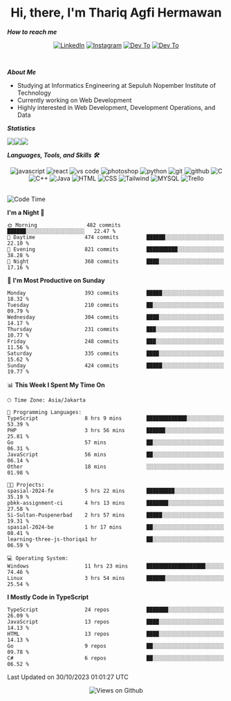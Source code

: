 <div align="center">
  <h1>Hi, there, I'm Thariq Agfi Hermawan</h1>
</div>


***How to reach me***
<p align='center'>
   <a href="https://www.linkedin.com/in/thariqagfihermawan" target="_blank"><img src="https://img.shields.io/badge/LinkedIn-0077B5?style=for-the-badge&logo=linkedin&logoColor=white" alt="LinkedIn"></a>
   <a href="https://www.instagram.com/thoriqagfi" target="_blank"><img src="https://img.shields.io/badge/Instagram-E4405F?style=for-the-badge&logo=instagram&logoColor=white" alt="Instagram"></a>
   <a href="https://medium.com/@thoriq.aghfi60" target="_blank"><img src="https://img.shields.io/badge/Medium-12100E?style=for-the-badge&logo=medium&logoColor=white" alt="Dev To"></a>
   <a href="https://linktr.ee/thoriqagfi" target="_blank"><img src="https://img.shields.io/badge/linktree-1de9b6?style=for-the-badge&logo=linktree&logoColor=white" alt="Dev To"></a>
</p>

<br>

***About Me***
- Studying at Informatics Engineering at Sepuluh Nopember Institute of Technology
- Currently working on Web Development
- Highly interested in Web Development, Development Operations, and Data

***Statistics***

<!-- [![GitHub Streak](http://github-readme-streak-stats.herokuapp.com?user=thoriqagfi&theme=dark)](https://git.io/streak-stats) -->

<div align="center">
  <div style="display: flex;">
    <img src="http://github-readme-streak-stats.herokuapp.com?user=thoriqagfi&theme=chartreuse-dark"/>
    <img src="https://github-readme-stats.vercel.app/api/top-langs/?username=thoriqagfi&layout=compact&&theme=chartreuse-dark&langs_count=8)](https://github.com/thoriqagfi"/>
    <img src="https://github-readme-stats.vercel.app/api?username=thoriqagfi&show_icons=true&theme=chartreuse-dark"/>
  </div>
</div>

<!-- [![Top Langs](https://github-readme-stats.vercel.app/api/top-langs/?username=thoriqagfi&layout=compact&&theme=chartreuse-dark&langs_count=8)](https://github.com/thoriqagfi)
< ![Agfi's GitHub stats](https://github-readme-stats.vercel.app/api?username=thoriqagfi&show_icons=true&theme=chartreuse-dark) -->

***Languages, Tools, and Skills 🛠***

  <div align="center">
    <img src="https://img.shields.io/badge/JavaScript-F7DF1E?style=for-the-badge&logo=javascript&logoColor=black" alt="javascript" />
    <img src="https://img.shields.io/badge/React-61DAFB?style=for-the-badge&logo=react&logoColor=black" alt="react" />
    <img src="https://img.shields.io/badge/vs%20code-007ACC?style=for-the-badge&logo=visual%20studio%20code&logoColor=white" alt="vs code" />
    <img src="https://img.shields.io/badge/adobe%20photoshop-31A8FF?style=for-the-badge&logo=adobe%20photoshop&logoColor=white" alt="photoshop" />
    <img src="https://img.shields.io/badge/python-3776AB?style=for-the-badge&logo=python&logoColor=white" alt="python" />
    <img src="https://img.shields.io/badge/Git-F05032?style=for-the-badge&logo=git&logoColor=white" alt="git" />
    <img src="https://img.shields.io/badge/GitHub-100000?style=for-the-badge&logo=github&logoColor=white" alt="github" />
    <img src="https://img.shields.io/badge/c-%2300599C.svg?style=for-the-badge&logo=c&logoColor=white" alt="C" />
    <img src="https://img.shields.io/badge/c++-%2300599C.svg?style=for-the-badge&logo=c%2B%2B&logoColor=white" alt="C++" />
    <img src="https://img.shields.io/badge/Java-ED8B00?style=for-the-badge&logo=java&logoColor=white" alt="Java"/>
    <img src="https://img.shields.io/badge/HTML5-E34F26?style=for-the-badge&logo=html5&logoColor=white" alt="HTML" />
    <img src="https://img.shields.io/badge/CSS-239120?&style=for-the-badge&logo=css3&logoColor=white" alt ="CSS" />
    <img src="https://img.shields.io/badge/tailwindcss-%2338B2AC.svg?style=for-the-badge&logo=tailwind-css&logoColor=white" alt="Tailwind" />
    <img src="https://img.shields.io/badge/MySQL-00000F?style=for-the-badge&logo=mysql&logoColor=white" alt="MYSQL" />
    <img src="https://img.shields.io/badge/Trello-%23026AA7.svg?style=for-the-badge&logo=Trello&logoColor=white" alt="Trello" />
  </div><br>

<!--START_SECTION:waka-->
![Code Time](http://img.shields.io/badge/Code%20Time-732%20hrs%209%20mins-blue)

**I'm a Night 🦉** 

```text
🌞 Morning                482 commits         ██████░░░░░░░░░░░░░░░░░░░   22.47 % 
🌆 Daytime                474 commits         ██████░░░░░░░░░░░░░░░░░░░   22.10 % 
🌃 Evening                821 commits         ██████████░░░░░░░░░░░░░░░   38.28 % 
🌙 Night                  368 commits         ████░░░░░░░░░░░░░░░░░░░░░   17.16 % 
```
📅 **I'm Most Productive on Sunday** 

```text
Monday                   393 commits         █████░░░░░░░░░░░░░░░░░░░░   18.32 % 
Tuesday                  210 commits         ██░░░░░░░░░░░░░░░░░░░░░░░   09.79 % 
Wednesday                304 commits         ████░░░░░░░░░░░░░░░░░░░░░   14.17 % 
Thursday                 231 commits         ███░░░░░░░░░░░░░░░░░░░░░░   10.77 % 
Friday                   248 commits         ███░░░░░░░░░░░░░░░░░░░░░░   11.56 % 
Saturday                 335 commits         ████░░░░░░░░░░░░░░░░░░░░░   15.62 % 
Sunday                   424 commits         █████░░░░░░░░░░░░░░░░░░░░   19.77 % 
```


📊 **This Week I Spent My Time On** 

```text
🕑︎ Time Zone: Asia/Jakarta

💬 Programming Languages: 
TypeScript               8 hrs 9 mins        █████████████░░░░░░░░░░░░   53.39 % 
PHP                      3 hrs 56 mins       ██████░░░░░░░░░░░░░░░░░░░   25.81 % 
Go                       57 mins             ██░░░░░░░░░░░░░░░░░░░░░░░   06.31 % 
JavaScript               56 mins             ██░░░░░░░░░░░░░░░░░░░░░░░   06.14 % 
Other                    18 mins             ░░░░░░░░░░░░░░░░░░░░░░░░░   01.98 % 

🐱‍💻 Projects: 
spasial-2024-fe          5 hrs 22 mins       █████████░░░░░░░░░░░░░░░░   35.19 % 
pbkk-assignment-ci       4 hrs 13 mins       ███████░░░░░░░░░░░░░░░░░░   27.58 % 
Si-Sultan-Puspenerbad    2 hrs 57 mins       █████░░░░░░░░░░░░░░░░░░░░   19.31 % 
spasial-2024-be          1 hr 17 mins        ██░░░░░░░░░░░░░░░░░░░░░░░   08.41 % 
learning-three-js-thoriqa1 hr                ██░░░░░░░░░░░░░░░░░░░░░░░   06.59 % 

💻 Operating System: 
Windows                  11 hrs 23 mins      ███████████████████░░░░░░   74.46 % 
Linux                    3 hrs 54 mins       ██████░░░░░░░░░░░░░░░░░░░   25.54 % 
```

**I Mostly Code in TypeScript** 

```text
TypeScript               24 repos            ███████░░░░░░░░░░░░░░░░░░   26.09 % 
JavaScript               13 repos            ████░░░░░░░░░░░░░░░░░░░░░   14.13 % 
HTML                     13 repos            ████░░░░░░░░░░░░░░░░░░░░░   14.13 % 
Go                       9 repos             ██░░░░░░░░░░░░░░░░░░░░░░░   09.78 % 
C#                       6 repos             ██░░░░░░░░░░░░░░░░░░░░░░░   06.52 % 
```




 Last Updated on 30/10/2023 01:01:27 UTC
<!--END_SECTION:waka-->

<div align="center">
<img src="https://komarev.com/ghpvc/?username=thoriqagfi&color=blue" alt="Views on Github" />
</div>